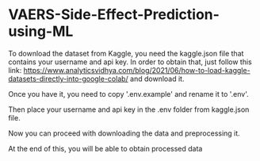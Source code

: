 # VAERS-Side-Effect-Prediction-using-ML

To download the dataset from Kaggle, you need the kaggle.json file that contains your username and api key. In order to obtain that, just follow this link: https://www.analyticsvidhya.com/blog/2021/06/how-to-load-kaggle-datasets-directly-into-google-colab/ and download it.

Once you have it, you need to copy '.env.example' and rename it to '.env'.

Then place your username and api key in the .env folder from kaggle.json file.

Now you can proceed with downloading the data and preprocessing it.

At the end of this, you will be able to obtain processed data